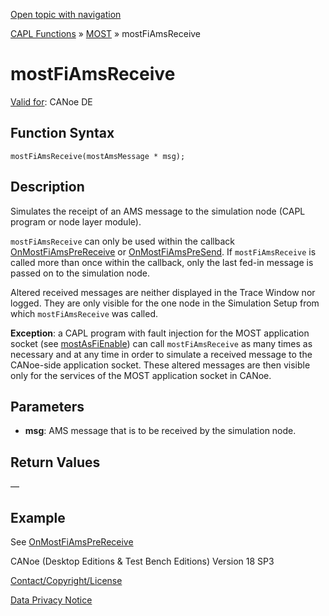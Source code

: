 [Open topic with navigation](../../../../../CANoeDEFamily.htm#Topics/CAPLFunctions/MOST/Functions/CAPLfunctionMOSTFiAmsReceive.md)

[CAPL Functions](../../CAPLfunctions.md) » [MOST](../CAPLfunctionsMOSTOverview.md) » mostFiAmsReceive

# mostFiAmsReceive

[Valid for](../../../Shared/FeatureAvailability.md): CANoe DE

## Function Syntax

```
mostFiAmsReceive(mostAmsMessage * msg);
```

## Description

Simulates the receipt of an AMS message to the simulation node (CAPL program or node layer module).

`mostFiAmsReceive` can only be used within the callback [OnMostFiAmsPreReceive](../EventProcedures/CAPLfunctionOnMOSTFiAmsPreReceive.md) or [OnMostFiAmsPreSend](../EventProcedures/CAPLfunctionOnMOSTFiAmsPreSend.md). If `mostFiAmsReceive` is called more than once within the callback, only the last fed-in message is passed on to the simulation node.

Altered received messages are neither displayed in the Trace Window nor logged. They are only visible for the one node in the Simulation Setup from which `mostFiAmsReceive` was called.

**Exception**: a CAPL program with fault injection for the MOST application socket (see [mostAsFiEnable](CAPLfunctionMOSTAsFiEnable.md)) can call `mostFiAmsReceive` as many times as necessary and at any time in order to simulate a received message to the CANoe-side application socket. These altered messages are then visible only for the services of the MOST application socket in CANoe.

## Parameters

- **msg**: AMS message that is to be received by the simulation node.

## Return Values

—

## Example

See [OnMostFiAmsPreReceive](../EventProcedures/CAPLfunctionOnMOSTFiAmsPreReceive.md)

CANoe (Desktop Editions & Test Bench Editions) Version 18 SP3

[Contact/Copyright/License](../../../Shared/ContactCopyrightLicense.md)

[Data Privacy Notice](https://www.vector.com/int/en/company/get-info/privacy-policy/)
